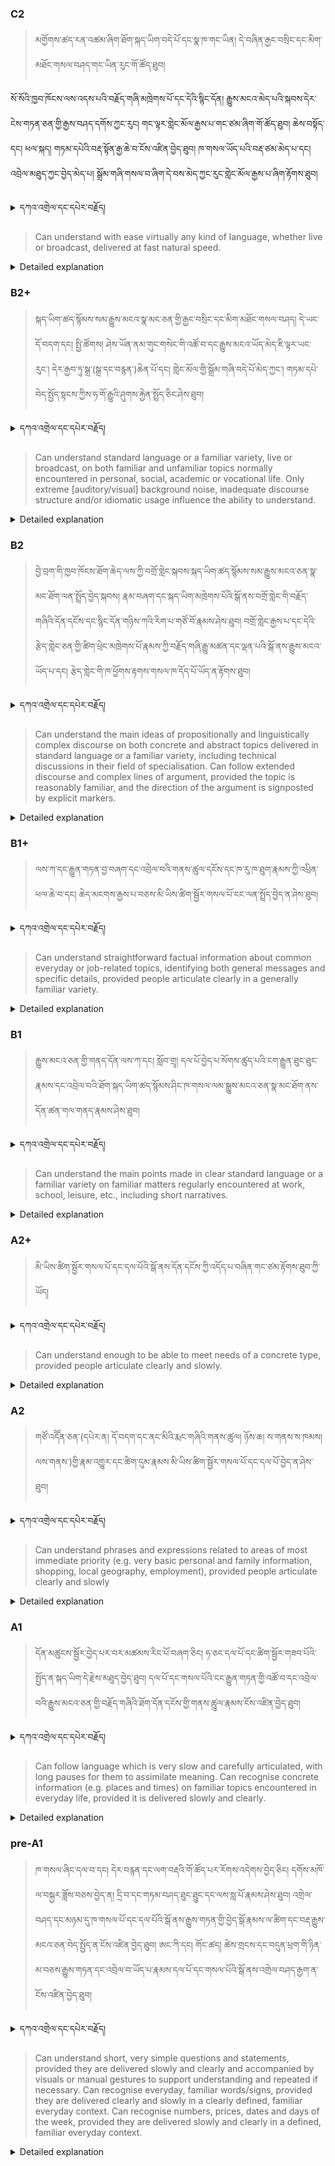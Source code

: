 ### C2
<!-- panels:start -->
<!-- div:left-panel -->

> མགྱོགས་ཚད་རན་འཚམ་ཞིག་ཐོག་སྐད་ཡིག་བདེ་པོ་དང་སྣ་ཁ་གང་ཡིན། དེ་བཞིན་རྒྱང་བསྲིང་དང་མིག་མཐོང་གསལ་བཤད་གང་ཡིན་རུང་གོ་ཚོད་ཐུབ། 

སོ་སོའི་ཁྱབ་ཁོངས་ལས་འདས་པའི་བརྗོད་གཞི་མཁྲེགས་པོ་དང་དེའི་སྙིང་དོན། རྒྱུས་མངའ་མེད་པའི་སྐབས་དེར་ངེས་གཏན་ཅན་གྱི་རྒྱས་བཤད་དགོས་ཀྱང་རུང། གང་ལྟར་གླེང་མོལ་རྒྱས་པ་གང་ཙམ་ཞིག་གོ་ཚོད་ཐུབ། 
ཆེས་བསྟོད་དང། ཕལ་སྐད། གཏམ་དཔེའི་བརྡ་སྟོན་རྒྱ་ཆེ་བ་ངོས་འཛིན་བྱེད་ཐུབ། 
ཁ་གསལ་ཡོད་པའི་བརྡ་ཙམ་མེད་པ་དང། འབྲེལ་མཐུད་ཀྱང་བྱེད་མེད་པ། སྒྲོམ་གཞི་གསལ་བ་ཞིག་དེ་བས་མེད་ཀྱང་རུང་གླེང་མོལ་རྒྱས་པ་ཞིག་རྟོགས་ཐུབ། 




<details>
  <summary>དཀའ་འགྲེལ་དང་དཔེར་བརྗོད།</summary>

བདག་གིས་དེ་ལྷག་ཏུ་སྟབས་བདེའི་ཆ་ཤས་སུ་དབྱེ་རུ་བཅུག་པ་སྟེ།

1.སྐད་ཆ་དྭངས་ཤིང་གསལ་བ་སྟེ། འདིས་ཁྱོད་ཀྱིས་གོ་བདེ་ཤེས་སླ་བའི་ཐབས་ལ་བརྟེན་ནས་བཤད་ཆོག་པ་དང་འབྲི་ཆོག་པ་མཚོན་ ཁྱེད་ཀྱིས་དོན་སྙིང་ལྡན་པའི་ཚིག་བཀོལ་ནས་ཉན་མཁན་དང་ཀློག་པ་པོ་རྣམས་ལ་མཚོན་ན་རྙོག་འཛིང་ཆེན་པོ་མེད།
དཔེ་མཚོན་འདི་ལྟར། "དེ་རིང་གི་ནམ་མཁའ་ཧ་ཅང་སྔོ་"ཞེས་པ་ནི་སྟབས་བདེ་ཞིང་གསལ་བའི་ཚིག་གྲུབ་ཤིག་རེད།
</details>


<!-- div:right-panel -->

> Can understand with ease virtually any kind of language, whether live or broadcast, delivered at fast natural speed.



<details>

  <summary>Detailed explanation</summary>

It means that the written text is entirely devoid of spelling, punctuation, grammar, or any other mistakes that would compromise its correctness, clarity, or adherence to the established rules and conventions of the writing system.

</details>

<!-- panels:end -->





### B2+
<!-- panels:start -->
<!-- div:left-panel -->

> སྐད་ཡིག་ཚད་སྙོམས་སམ་རྒྱུས་མངའ་སྣ་མང་ཅན་གྱི་རྒྱང་བསྲིང་དང་མིག་མཐོང་གསལ་བཤད། དེ་ཡང་དོ་བདག་དང། སྤྱི་ཚོགས། ཤེས་ཡོན་ནམ་གུང་གསེང་གི་འཚོ་བ་དང་རྒྱུས་མངའ་ཡོད་མེད་ཇི་ལྟར་ཡང་རུང་། དེར་རྒྱབ་ཏུ་སྒྲ་(སྒྲ་དང་བརྙན་)ཆེན་པོ་དང། གླེང་མོལ་གྱི་སྒྲོམ་གཞི་བདེ་པོ་མེད་ཀྱང་། གཏམ་དཔེ་བེད་སྤྱོད་སྟངས་ཀྱིས་ཧ་གོ་རྒྱུའི་ཤུགས་རྐྱེན་སྤྲོད་ཅིང་ཤེས་ཐུབ། 



<details>
  <summary>དཀའ་འགྲེལ་དང་དཔེར་བརྗོད།</summary>

བདག་གིས་དེ་ལྷག་ཏུ་སྟབས་བདེའི་ཆ་ཤས་སུ་དབྱེ་རུ་བཅུག་པ་སྟེ།

1.སྐད་ཆ་དྭངས་ཤིང་གསལ་བ་སྟེ། འདིས་ཁྱོད་ཀྱིས་གོ་བདེ་ཤེས་སླ་བའི་ཐབས་ལ་བརྟེན་ནས་བཤད་ཆོག་པ་དང་འབྲི་ཆོག་པ་མཚོན་ ཁྱེད་ཀྱིས་དོན་སྙིང་ལྡན་པའི་ཚིག་བཀོལ་ནས་ཉན་མཁན་དང་ཀློག་པ་པོ་རྣམས་ལ་མཚོན་ན་རྙོག་འཛིང་ཆེན་པོ་མེད།
དཔེ་མཚོན་འདི་ལྟར། "དེ་རིང་གི་ནམ་མཁའ་ཧ་ཅང་སྔོ་"ཞེས་པ་ནི་སྟབས་བདེ་ཞིང་གསལ་བའི་ཚིག་གྲུབ་ཤིག་རེད།
</details>


<!-- div:right-panel -->

>Can understand standard language or a familiar variety, live or broadcast, on both familiar and unfamiliar topics normally encountered in personal, social, academic or vocational life. Only extreme [auditory/visual] background noise, inadequate discourse structure and/or idiomatic usage influence the ability to understand.




<details>

  <summary>Detailed explanation</summary>

Let me break it down into simpler parts:

1. Clear and fluent language: This means that you can speak or write in a way that is easy to understand. You use words that make sense and are not too complicated for the listener or reader.
Example: "The sky is blue today" is a clear and simple sentence.

</details>

<!-- panels:end -->




### B2
<!-- panels:start -->
<!-- div:left-panel -->

> བྱེ་བྲག་གི་ཁྱབ་ཁོངས་ཐོག་ཆེད་ལས་ཀྱི་བགྲོ་གླེང་སྐབས་སྐད་ཡིག་ཚད་སྙོམས་སམ་རྒྱུས་མངའ་ཅན་སྣ་མང་ཐོག་ལན་སྤྲོད་བྱེད་སྐབས། རྣམ་བཞག་དང་སྐད་ཡིག་མཁྲེགས་པོའི་སྒོ་ནས་བགྲོ་གླེང་གི་བརྗོད་གཞིའི་དོན་དངོས་དང་སྙིང་དོན་གཉིས་ཀའི་རིག་པ་གཙོ་བོ་རྣམས་ཤེས་ཐུབ། 
བགྲོ་གླེང་རྒྱས་པ་དང་དེའི་རྩེད་གླེང་ཅན་གྱི་ཚིག་ཕྲེང་མཁྲེགས་པོ་རྣམས་ཀྱི་བརྗོད་གཞི་རྒྱུ་མཚན་དང་ལྡན་པའི་སྒོ་ནས་རྒྱུས་མངའ་ཡོད་པ་དང། རྩེད་གླེང་གི་ཁ་ཕྱོགས་རྟགས་གསལ་ཁ་དོད་པོ་ཡོད་ན་རྟོགས་ཐུབ། 



<details>
  <summary>དཀའ་འགྲེལ་དང་དཔེར་བརྗོད།</summary>

བདག་གིས་དེ་ལྷག་ཏུ་སྟབས་བདེའི་ཆ་ཤས་སུ་དབྱེ་རུ་བཅུག་པ་སྟེ།

1.སྐད་ཆ་དྭངས་ཤིང་གསལ་བ་སྟེ། འདིས་ཁྱོད་ཀྱིས་གོ་བདེ་ཤེས་སླ་བའི་ཐབས་ལ་བརྟེན་ནས་བཤད་ཆོག་པ་དང་འབྲི་ཆོག་པ་མཚོན་ ཁྱེད་ཀྱིས་དོན་སྙིང་ལྡན་པའི་ཚིག་བཀོལ་ནས་ཉན་མཁན་དང་ཀློག་པ་པོ་རྣམས་ལ་མཚོན་ན་རྙོག་འཛིང་ཆེན་པོ་མེད།
དཔེ་མཚོན་འདི་ལྟར། "དེ་རིང་གི་ནམ་མཁའ་ཧ་ཅང་སྔོ་"ཞེས་པ་ནི་སྟབས་བདེ་ཞིང་གསལ་བའི་ཚིག་གྲུབ་ཤིག་རེད།
</details>


<!-- div:right-panel -->

> Can understand the main ideas of propositionally and linguistically complex discourse on both concrete and abstract topics delivered in standard language or a familiar variety, including technical discussions in their field of specialisation.
Can follow extended discourse and complex lines of argument, provided the topic is reasonably familiar, and the direction of the argument is signposted by explicit markers.



<details>

  <summary>Detailed explanation</summary>

Let me break it down into simpler parts:

1. Clear and fluent language: This means that you can speak or write in a way that is easy to understand. You use words that make sense and are not too complicated for the listener or reader.
Example: "The sky is blue today" is a clear and simple sentence.

</details>

<!-- panels:end -->






### B1+
<!-- panels:start -->
<!-- div:left-panel -->

> ལས་ཀ་དང་རྒྱུན་གཏན་བྱ་བཞག་དང་འབྲེལ་བའི་གནས་ཚུལ་དངོས་དང་ཁ་རུ་ཁ་ཐུག་རྣམས་ཀྱི་འཕྲིན་ཕལ་ཆེ་བ་དང། ཆེད་མངགས་རྒྱས་པ་བཅས་མི་ཡིས་ཚིག་སྦྱོར་གསལ་པོ་ངང་ལན་སྤྲོད་བྱེད་ན་ཤེས་ཐུབ། 



<details>
  <summary>དཀའ་འགྲེལ་དང་དཔེར་བརྗོད།</summary>

བདག་གིས་དེ་ལྷག་ཏུ་སྟབས་བདེའི་ཆ་ཤས་སུ་དབྱེ་རུ་བཅུག་པ་སྟེ།

1.སྐད་ཆ་དྭངས་ཤིང་གསལ་བ་སྟེ། འདིས་ཁྱོད་ཀྱིས་གོ་བདེ་ཤེས་སླ་བའི་ཐབས་ལ་བརྟེན་ནས་བཤད་ཆོག་པ་དང་འབྲི་ཆོག་པ་མཚོན་ ཁྱེད་ཀྱིས་དོན་སྙིང་ལྡན་པའི་ཚིག་བཀོལ་ནས་ཉན་མཁན་དང་ཀློག་པ་པོ་རྣམས་ལ་མཚོན་ན་རྙོག་འཛིང་ཆེན་པོ་མེད།
དཔེ་མཚོན་འདི་ལྟར། "དེ་རིང་གི་ནམ་མཁའ་ཧ་ཅང་སྔོ་"ཞེས་པ་ནི་སྟབས་བདེ་ཞིང་གསལ་བའི་ཚིག་གྲུབ་ཤིག་རེད།
</details>

<!-- div:right-panel -->

> Can understand straightforward factual information about common everyday or job-related topics, identifying both general messages and specific details, provided people articulate clearly in a generally familiar variety.



<details>

  <summary>Detailed explanation</summary>

Let me break it down into simpler parts:

1. Clear and fluent language: This means that you can speak or write in a way that is easy to understand. You use words that make sense and are not too complicated for the listener or reader.
Example: "The sky is blue today" is a clear and simple sentence.

</details>

<!-- panels:end -->

### B1
<!-- panels:start -->
<!-- div:left-panel -->

> རྒྱུས་མངའ་ཅན་གྱི་གནད་དོན་ལས་ཀ་དང། སློབ་གྲྭ། དལ་པོ་བྱེད་པ་སོགས་ཚུད་པའི་ངག་རྒྱུན་ཐུང་ཐུང་རྣམས་དང་འབྲེལ་བའི་ཐོག་སྐད་ཡིག་ཚད་སྙོམས་ཤིང་ཁ་གསལ་ལམ་སྒྱུས་མངའ་ཅན་སྣ་མང་ཐོག་ནས་དོན་ཚན་གལ་གནད་རྣམས་ཤེས་ཐུབ། 




<details>
  <summary>དཀའ་འགྲེལ་དང་དཔེར་བརྗོད།</summary>

བདག་གིས་དེ་ལྷག་ཏུ་སྟབས་བདེའི་ཆ་ཤས་སུ་དབྱེ་རུ་བཅུག་པ་སྟེ།

1.སྐད་ཆ་དྭངས་ཤིང་གསལ་བ་སྟེ། འདིས་ཁྱོད་ཀྱིས་གོ་བདེ་ཤེས་སླ་བའི་ཐབས་ལ་བརྟེན་ནས་བཤད་ཆོག་པ་དང་འབྲི་ཆོག་པ་མཚོན་ ཁྱེད་ཀྱིས་དོན་སྙིང་ལྡན་པའི་ཚིག་བཀོལ་ནས་ཉན་མཁན་དང་ཀློག་པ་པོ་རྣམས་ལ་མཚོན་ན་རྙོག་འཛིང་ཆེན་པོ་མེད།
དཔེ་མཚོན་འདི་ལྟར། "དེ་རིང་གི་ནམ་མཁའ་ཧ་ཅང་སྔོ་"ཞེས་པ་ནི་སྟབས་བདེ་ཞིང་གསལ་བའི་ཚིག་གྲུབ་ཤིག་རེད།
</details>

<!-- div:right-panel -->

> Can understand the main points made in clear standard language or a familiar variety on familiar matters regularly encountered at work, school, leisure, etc., including short narratives.




<details>

  <summary>Detailed explanation</summary>

Let me break it down into simpler parts:

1. Clear and fluent language: This means that you can speak or write in a way that is easy to understand. You use words that make sense and are not too complicated for the listener or reader.
Example: "The sky is blue today" is a clear and simple sentence.

</details>

<!-- panels:end -->





### A2+
<!-- panels:start -->
<!-- div:left-panel -->

> མི་ཡིས་ཚིག་སྦྱོར་གསལ་པོ་དང་དལ་པོའི་སྒོ་ནས་དོན་དངོས་ཀྱི་འདོད་པ་བཞིན་གང་ཙམ་རྟོགས་ཐུབ་ཀྱི་ཡོད། 

<details>
  <summary>དཀའ་འགྲེལ་དང་དཔེར་བརྗོད།</summary>

བདག་གིས་དེ་ལྷག་ཏུ་སྟབས་བདེའི་ཆ་ཤས་སུ་དབྱེ་རུ་བཅུག་པ་སྟེ།

1.སྐད་ཆ་དྭངས་ཤིང་གསལ་བ་སྟེ། འདིས་ཁྱོད་ཀྱིས་གོ་བདེ་ཤེས་སླ་བའི་ཐབས་ལ་བརྟེན་ནས་བཤད་ཆོག་པ་དང་འབྲི་ཆོག་པ་མཚོན་ ཁྱེད་ཀྱིས་དོན་སྙིང་ལྡན་པའི་ཚིག་བཀོལ་ནས་ཉན་མཁན་དང་ཀློག་པ་པོ་རྣམས་ལ་མཚོན་ན་རྙོག་འཛིང་ཆེན་པོ་མེད།
དཔེ་མཚོན་འདི་ལྟར། "དེ་རིང་གི་ནམ་མཁའ་ཧ་ཅང་སྔོ་"ཞེས་པ་ནི་སྟབས་བདེ་ཞིང་གསལ་བའི་ཚིག་གྲུབ་ཤིག་རེད།
</details>

<!-- div:right-panel -->

> Can understand enough to be able to meet needs of a concrete type, provided people articulate clearly and slowly.


<details>

  <summary>Detailed explanation</summary>

Let me break it down into simpler parts:

1. Clear and fluent language: This means that you can speak or write in a way that is easy to understand. You use words that make sense and are not too complicated for the listener or reader.
Example: "The sky is blue today" is a clear and simple sentence.

</details>

<!-- panels:end -->



### A2
<!-- panels:start -->
<!-- div:left-panel -->

> གཙོ་འདོོན་ཅན་(དཔེར་ན། དོ་བདག་དང་ནང་མིའི་རྨང་གཞིའི་གནས་ཚུལ། ཉོས་ཆ། ས་གནས་ས་ཁམས། ལས་གནས་)གྱི་རྣམ་འགྱུར་དང་ཚིག་དུམ་རྣམས་མི་ཡིས་ཚིག་སྦྱོར་གསལ་པོ་དང་དལ་པོ་བྱེད་ན་ཤེས་ཐུབ། 


<details>
  <summary>དཀའ་འགྲེལ་དང་དཔེར་བརྗོད།</summary>

བདག་གིས་དེ་ལྷག་ཏུ་སྟབས་བདེའི་ཆ་ཤས་སུ་དབྱེ་རུ་བཅུག་པ་སྟེ།

1.སྐད་ཆ་དྭངས་ཤིང་གསལ་བ་སྟེ། འདིས་ཁྱོད་ཀྱིས་གོ་བདེ་ཤེས་སླ་བའི་ཐབས་ལ་བརྟེན་ནས་བཤད་ཆོག་པ་དང་འབྲི་ཆོག་པ་མཚོན་ ཁྱེད་ཀྱིས་དོན་སྙིང་ལྡན་པའི་ཚིག་བཀོལ་ནས་ཉན་མཁན་དང་ཀློག་པ་པོ་རྣམས་ལ་མཚོན་ན་རྙོག་འཛིང་ཆེན་པོ་མེད།
དཔེ་མཚོན་འདི་ལྟར། "དེ་རིང་གི་ནམ་མཁའ་ཧ་ཅང་སྔོ་"ཞེས་པ་ནི་སྟབས་བདེ་ཞིང་གསལ་བའི་ཚིག་གྲུབ་ཤིག་རེད།
</details>

<!-- div:right-panel -->

> Can understand phrases and expressions related to areas of most immediate priority (e.g. very basic personal and family information, shopping, local geography, employment), provided people articulate clearly and slowly

<details>

  <summary>Detailed explanation</summary>

Let me break it down into simpler parts:

1. Clear and fluent language: This means that you can speak or write in a way that is easy to understand. You use words that make sense and are not too complicated for the listener or reader.
Example: "The sky is blue today" is a clear and simple sentence.

</details>

<!-- panels:end -->




### A1
<!-- panels:start -->
<!-- div:left-panel -->

>དོན་མཚུངས་སྦྱོར་བྱེད་པར་བར་མཚམས་རིང་པོ་བཞག་ཅིང། ཧ་ཅང་དལ་པོ་དང་ཚིག་སྦྱོར་གཟབ་པོའི་སྤྱོད་ན་སྐད་ཡིག་དེ་རྗེས་མཐུད་བྱེད་ཐུབ། 
དལ་པོ་དང་གསལ་པོའི་ངང་རྒྱུན་གཏན་གྱི་འཚོ་བ་དང་འབྲེལ་བའི་རྒྱུས་མངའ་ཅན་གྱི་བརྗོད་གཞིའི་ཐོག་དོན་དངོས་གྱི་གནས་ཚུུལ་རྣམས་ངོས་འཛིན་བྱེད་ཐུབ། 

 
<details>
  <summary>དཀའ་འགྲེལ་དང་དཔེར་བརྗོད།</summary>

བདག་གིས་དེ་ལྷག་ཏུ་སྟབས་བདེའི་ཆ་ཤས་སུ་དབྱེ་རུ་བཅུག་པ་སྟེ།

1.སྐད་ཆ་དྭངས་ཤིང་གསལ་བ་སྟེ། འདིས་ཁྱོད་ཀྱིས་གོ་བདེ་ཤེས་སླ་བའི་ཐབས་ལ་བརྟེན་ནས་བཤད་ཆོག་པ་དང་འབྲི་ཆོག་པ་མཚོན་ ཁྱེད་ཀྱིས་དོན་སྙིང་ལྡན་པའི་ཚིག་བཀོལ་ནས་ཉན་མཁན་དང་ཀློག་པ་པོ་རྣམས་ལ་མཚོན་ན་རྙོག་འཛིང་ཆེན་པོ་མེད།
དཔེ་མཚོན་འདི་ལྟར། "དེ་རིང་གི་ནམ་མཁའ་ཧ་ཅང་སྔོ་"ཞེས་པ་ནི་སྟབས་བདེ་ཞིང་གསལ་བའི་ཚིག་གྲུབ་ཤིག་རེད།
</details>

<!-- div:right-panel -->

> Can follow language which is very slow and carefully articulated, with long pauses for them to assimilate meaning.
Can recognise concrete information (e.g. places and times) on familiar topics encountered in everyday life, provided it is delivered slowly and clearly.


<details>

  <summary>Detailed explanation</summary>

Let me break it down into simpler parts:

1. Can communicate very basic information about personal details in a simple way.

</details>

<!-- panels:end -->




### pre-A1
<!-- panels:start -->
<!-- div:left-panel -->

> ཁ་གསལ་ཞིང་དལ་བ་དང། དེར་བརྙན་དང་ལག་བརྡའི་གོ་ཚོད་པར་རོགས་འདེགས་བྱེད་ཅིང། དགོས་མཁོ་ལ་བསྐྱར་ཟློས་བཅས་བྱེད་ན། དྲི་བ་དང་གཏམ་བཤད་ཐུང་ཐུུང་དང་ལས་སླ་པོ་རྣམས་ཤེས་ཐུབ། 
འགྲེལ་བཤད་དང་མཉམ་དུ་ཁ་གསལ་པོ་དང་དལ་པོའི་སྒོ་ནས་རྒྱུས་གཏན་གྱི་བྱེད་སྒོ་རྣམས་ལ་ཚིག་དང་བརྡ་རྒྱུས་མངའ་ཅན་བེད་སྤྱོད་ན་ངོས་འཛིན་བྱེད་ཐུབ། 
ཨང་ཀི་དང། གོང་ཚད། ཚེས་གྲངས་དང་བདུན་ཕྲག་གི་ཉིན་མ་བཅས་རྒྱུས་གཏན་དང་འབྲེལ་བ་ཡོད་པ་རྣམས་དལ་པོ་དང་གསལ་པོའི་སྒོ་ནས་འགྲེལ་བཤད་རྒྱག་ན་ངོས་འཛིན་བྱེད་ཐུབ།

<details>
  <summary>དཀའ་འགྲེལ་དང་དཔེར་བརྗོད།</summary>

བདག་གིས་དེ་ལྷག་ཏུ་སྟབས་བདེའི་ཆ་ཤས་སུ་དབྱེ་རུ་བཅུག་པ་སྟེ།

1.སྐད་ཆ་དྭངས་ཤིང་གསལ་བ་སྟེ། འདིས་ཁྱོད་ཀྱིས་གོ་བདེ་ཤེས་སླ་བའི་ཐབས་ལ་བརྟེན་ནས་བཤད་ཆོག་པ་དང་འབྲི་ཆོག་པ་མཚོན་ ཁྱེད་ཀྱིས་དོན་སྙིང་ལྡན་པའི་ཚིག་བཀོལ་ནས་ཉན་མཁན་དང་ཀློག་པ་པོ་རྣམས་ལ་མཚོན་ན་རྙོག་འཛིང་ཆེན་པོ་མེད།
དཔེ་མཚོན་འདི་ལྟར། "དེ་རིང་གི་ནམ་མཁའ་ཧ་ཅང་སྔོ་"ཞེས་པ་ནི་སྟབས་བདེ་ཞིང་གསལ་བའི་ཚིག་གྲུབ་ཤིག་རེད།
</details>

<!-- div:right-panel -->

>Can understand short, very simple questions and statements, provided they are delivered slowly and clearly and accompanied by visuals or manual gestures to support understanding and repeated if necessary.
Can recognise everyday, familiar words/signs, provided they are delivered clearly and slowly in a clearly defined, familiar everyday context.
Can recognise numbers, prices, dates and days of the week, provided they are delivered slowly and clearly in a defined, familiar everyday context.
<details>

  <summary>Detailed explanation</summary>

Let me break it down into simpler parts:

1. Can communicate very basic information about personal details in a simple way.

</details>

<!-- panels:end -->

